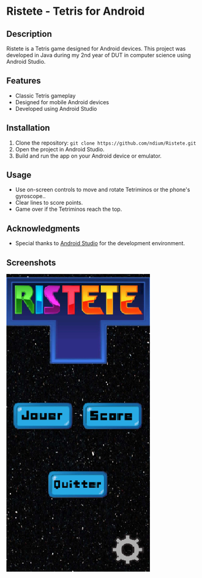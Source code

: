 

# Ristete - Tetris for Android

## Description

Ristete is a Tetris game designed for Android devices. This project was developed in Java during my 2nd year of DUT in computer science using Android Studio.

## Features

- Classic Tetris gameplay
- Designed for mobile Android devices
- Developed using Android Studio

## Installation

1. Clone the repository: `git clone https://github.com/ndium/Ristete.git`
2. Open the project in Android Studio.
3. Build and run the app on your Android device or emulator.

## Usage

- Use on-screen controls to move and rotate Tetriminos or the phone's gyroscope..
- Clear lines to score points.
- Game over if the Tetriminos reach the top.

## Acknowledgments

- Special thanks to [Android Studio](https://developer.android.com/studio) for the development environment.

## Screenshots

![image](ristete.png)


